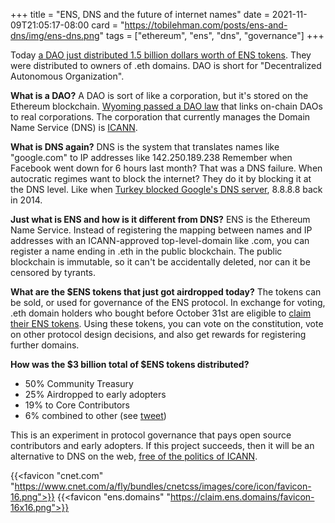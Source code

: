 +++
title = "ENS, DNS and the future of internet names"
date = 2021-11-09T21:05:17-08:00
card = "https://tobilehman.com/posts/ens-and-dns/img/ens-dns.png"
tags = ["ethereum", "ens", "dns", "governance"]
+++

Today [a DAO just distributed 1.5 billion dollars worth of ENS tokens](https://twitter.com/nileshtrivedi/status/1458002617439825920). They were distributed to owners of .eth domains. DAO is short for "Decentralized Autonomous Organization". 

**What is a DAO?** A DAO is sort of like a corporation, but it's stored on the Ethereum blockchain. [Wyoming passed a DAO law](https://www.wyoleg.gov/Legislation/2021/SF0038) that links on-chain DAOs to real corporations. The corporation that currently manages the Domain Name Service (DNS) is [ICANN](https://www.icann.org/).

**What is DNS again?** DNS is the system that translates names like "google.com" to IP addresses like 142.250.189.238
Remember when Facebook went down for 6 hours last month? That was a DNS failure. When autocratic regimes want to block the internet? They do it by blocking it at the DNS level. Like when [Turkey blocked Google's DNS server](https://www.cnet.com/tech/services-and-software/google-confirms-turkey-is-blocking-its-dns-service/), 8.8.8.8 back in 2014.

**Just what is ENS and how is it different from DNS?** ENS is the Ethereum Name Service. Instead of registering the mapping between names and IP addresses with an ICANN-approved top-level-domain like .com, you can register a name ending in .eth in the public blockchain. The public blockchain is immutable, so it can't be accidentally deleted, nor can it be censored by tyrants.

**What are the $ENS tokens that just got airdropped today?** The tokens can be sold, or used for governance of the ENS protocol. In exchange for voting, .eth domain holders who bought before October 31st are eligible to [claim their ENS tokens](https://claim.ens.domains/). Using these tokens, you can vote on the constitution, vote on other protocol design decisions, and also get rewards for registering further domains. 

**How was the $3 billion total of $ENS tokens distributed?**
 - 50% Community Treasury
 - 25% Airdropped to early adopters
 - 19% to Core Contributors
 - 6% combined to other (see [tweet](https://twitter.com/ensdomains/status/1455754478477619200))

This is an experiment in protocol governance that pays open source contributors and early adopters. If this project succeeds, then it will be an alternative to DNS on the web, [free of the politics of ICANN](https://www.theguardian.com/technology/2016/mar/14/icann-internet-control-domain-names-iana).

{{<favicon "cnet.com" "https://www.cnet.com/a/fly/bundles/cnetcss/images/core/icon/favicon-16.png">}}
{{<favicon "ens.domains" "https://claim.ens.domains/favicon-16x16.png">}}

